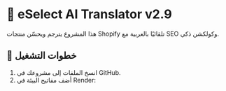 # 🧠 eSelect AI Translator v2.9

هذا المشروع يترجم ويحسّن منتجات Shopify تلقائيًا بالعربية مع SEO وكولكشن ذكي.

## 🚀 خطوات التشغيل

1. انسخ الملفات إلى مشروعك في GitHub.
2. أضف مفاتيح البيئة في Render:
